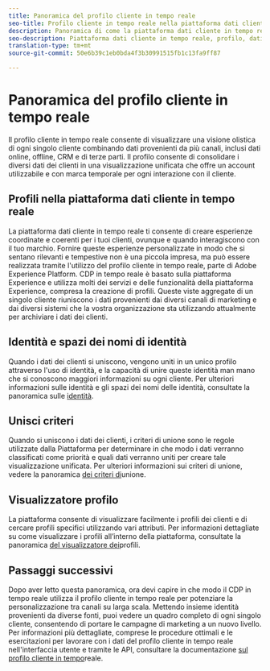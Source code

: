 ```yaml
---
title: Panoramica del profilo cliente in tempo reale
seo-title: Profilo cliente in tempo reale nella piattaforma dati cliente in tempo reale
description: Panoramica di come la piattaforma dati cliente in tempo reale consente di creare esperienze coordinate, coerenti e pertinenti per i clienti utilizzando i profili cliente in tempo reale.
seo-description: Piattaforma dati cliente in tempo reale, profilo, dati, esperienze, canali
translation-type: tm+mt
source-git-commit: 50e6b39c1eb0bda4f3b30991515fb1c13fa9ff87

---
```



# Panoramica del profilo cliente in tempo reale

Il profilo cliente in tempo reale consente di visualizzare una visione olistica di ogni singolo cliente combinando dati provenienti da più canali, inclusi dati online, offline, CRM e di terze parti. Il profilo consente di consolidare i diversi dati dei clienti in una visualizzazione unificata che offre un account utilizzabile e con marca temporale per ogni interazione con il cliente.

## Profili nella piattaforma dati cliente in tempo reale

La piattaforma dati cliente in tempo reale ti consente di creare esperienze coordinate e coerenti per i tuoi clienti, ovunque e quando interagiscono con il tuo marchio. Fornire queste esperienze personalizzate in modo che si sentano rilevanti e tempestive non è una piccola impresa, ma può essere realizzata tramite l&#39;utilizzo del profilo cliente in tempo reale, parte di Adobe Experience Platform. CDP in tempo reale è basato sulla piattaforma Experience e utilizza molti dei servizi e delle funzionalità della piattaforma Experience, compresa la creazione di profili. Queste viste aggregate di un singolo cliente riuniscono i dati provenienti dai diversi canali di marketing e dai diversi sistemi che la vostra organizzazione sta utilizzando attualmente per archiviare i dati dei clienti.

## Identità e spazi dei nomi di identità

Quando i dati dei clienti si uniscono, vengono uniti in un unico profilo attraverso l&#39;uso di identità, e la capacità di unire queste identità man mano che si conoscono maggiori informazioni su ogni cliente. Per ulteriori informazioni sulle identità e gli spazi dei nomi delle identità, consultate la panoramica sulle [identità](/help/rtcdp/profile/identities-overview.md).

## Unisci criteri

Quando si uniscono i dati dei clienti, i criteri di unione sono le regole utilizzate dalla Piattaforma per determinare in che modo i dati verranno classificati come priorità e quali dati verranno uniti per creare tale visualizzazione unificata. Per ulteriori informazioni sui criteri di unione, vedere la panoramica [dei criteri di](/help/rtcdp/profile/merge-policies.md)unione.

## Visualizzatore profilo

La piattaforma consente di visualizzare facilmente i profili dei clienti e di cercare profili specifici utilizzando vari attributi. Per informazioni dettagliate su come visualizzare i profili all’interno della piattaforma, consultate la panoramica [del visualizzatore dei](/help/rtcdp/profile/profile-viewer.md)profili.

## Passaggi successivi

Dopo aver letto questa panoramica, ora devi capire in che modo il CDP in tempo reale utilizza il profilo cliente in tempo reale per potenziare la personalizzazione tra canali su larga scala. Mettendo insieme identità provenienti da diverse fonti, puoi vedere un quadro completo di ogni singolo cliente, consentendo di portare le campagne di marketing a un nuovo livello. Per informazioni più dettagliate, comprese le procedure ottimali e le esercitazioni per lavorare con i dati del profilo cliente in tempo reale nell&#39;interfaccia utente e tramite le API, consultare la documentazione [sul profilo cliente in tempo](../../profile/home.md)reale.